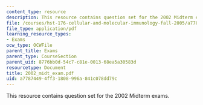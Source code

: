 ```yaml
---
content_type: resource
description: This resource contains question set for the 2002 Midterm exams.
file: /courses/hst-176-cellular-and-molecular-immunology-fall-2005/a77874494ff31808996a841c078dd79c_2002_midt_exam.pdf
file_type: application/pdf
learning_resource_types:
- Exams
ocw_type: OCWFile
parent_title: Exams
parent_type: CourseSection
parent_uid: 8776bb0d-54c7-c81e-0013-68ea5a30583d
resourcetype: Document
title: 2002_midt_exam.pdf
uid: a7787449-4ff3-1808-996a-841c078dd79c
---
```

This resource contains question set for the 2002 Midterm exams.

